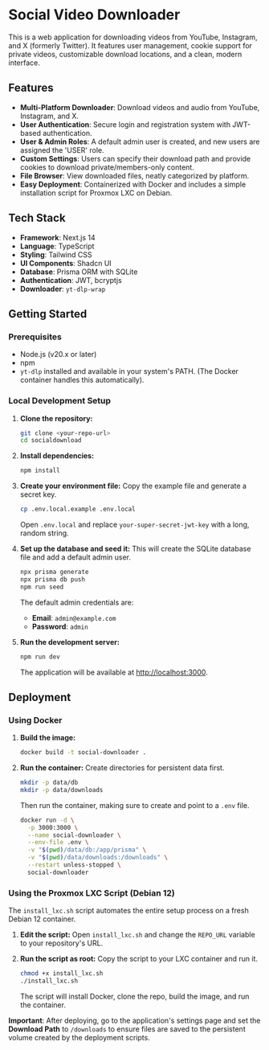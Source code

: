 # Social Video Downloader

This is a web application for downloading videos from YouTube, Instagram, and X (formerly Twitter). It features user management, cookie support for private videos, customizable download locations, and a clean, modern interface.

## Features

- **Multi-Platform Downloader**: Download videos and audio from YouTube, Instagram, and X.
- **User Authentication**: Secure login and registration system with JWT-based authentication.
- **User & Admin Roles**: A default admin user is created, and new users are assigned the 'USER' role.
- **Custom Settings**: Users can specify their download path and provide cookies to download private/members-only content.
- **File Browser**: View downloaded files, neatly categorized by platform.
- **Easy Deployment**: Containerized with Docker and includes a simple installation script for Proxmox LXC on Debian.

## Tech Stack

- **Framework**: Next.js 14
- **Language**: TypeScript
- **Styling**: Tailwind CSS
- **UI Components**: Shadcn UI
- **Database**: Prisma ORM with SQLite
- **Authentication**: JWT, bcryptjs
- **Downloader**: `yt-dlp-wrap`

## Getting Started

### Prerequisites

- Node.js (v20.x or later)
- npm
- `yt-dlp` installed and available in your system's PATH. (The Docker container handles this automatically).

### Local Development Setup

1.  **Clone the repository:**
    ```bash
    git clone <your-repo-url>
    cd socialdownload
    ```

2.  **Install dependencies:**
    ```bash
    npm install
    ```

3.  **Create your environment file:**
    Copy the example file and generate a secret key.
    ```bash
    cp .env.local.example .env.local
    ```
    Open `.env.local` and replace `your-super-secret-jwt-key` with a long, random string.

4.  **Set up the database and seed it:**
    This will create the SQLite database file and add a default admin user.
    ```bash
    npx prisma generate
    npx prisma db push
    npm run seed
    ```
    The default admin credentials are:
    - **Email**: `admin@example.com`
    - **Password**: `admin`

5.  **Run the development server:**
    ```bash
    npm run dev
    ```
    The application will be available at [http://localhost:3000](http://localhost:3000).

## Deployment

### Using Docker

1.  **Build the image:**
    ```bash
    docker build -t social-downloader .
    ```

2.  **Run the container:**
    Create directories for persistent data first.
    ```bash
    mkdir -p data/db
    mkdir -p data/downloads
    ```
    Then run the container, making sure to create and point to a `.env` file.
    ```bash
    docker run -d \
      -p 3000:3000 \
      --name social-downloader \
      --env-file .env \
      -v "$(pwd)/data/db:/app/prisma" \
      -v "$(pwd)/data/downloads:/downloads" \
      --restart unless-stopped \
      social-downloader
    ```

### Using the Proxmox LXC Script (Debian 12)

The `install_lxc.sh` script automates the entire setup process on a fresh Debian 12 container.

1.  **Edit the script:**
    Open `install_lxc.sh` and change the `REPO_URL` variable to your repository's URL.

2.  **Run the script as root:**
    Copy the script to your LXC container and run it.
    ```bash
    chmod +x install_lxc.sh
    ./install_lxc.sh
    ```
    The script will install Docker, clone the repo, build the image, and run the container.

**Important**: After deploying, go to the application's settings page and set the **Download Path** to `/downloads` to ensure files are saved to the persistent volume created by the deployment scripts.
